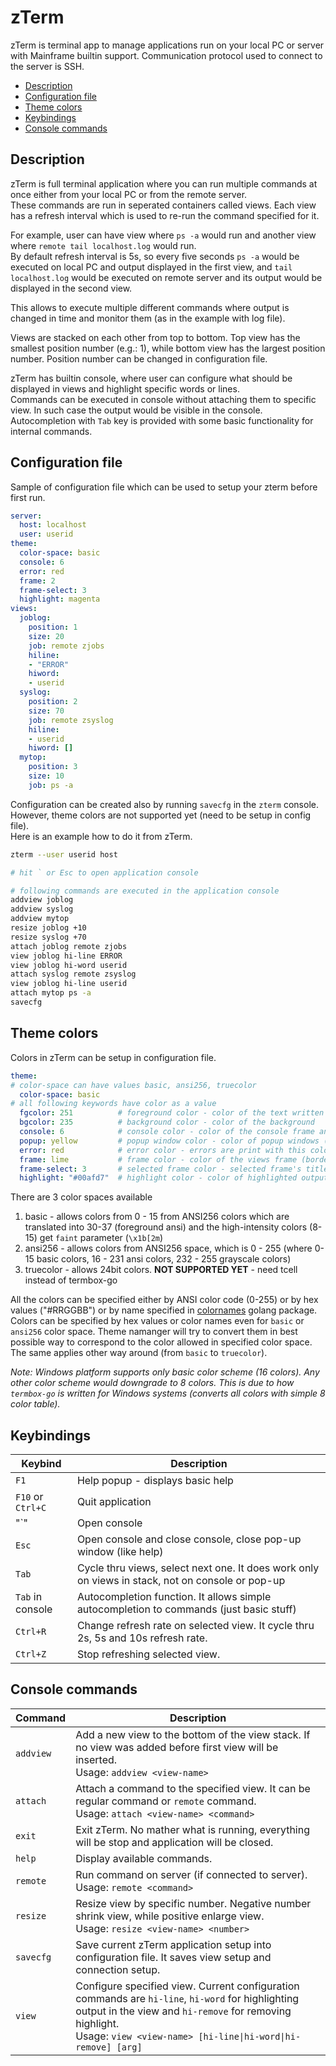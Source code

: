 # zTerm

zTerm is terminal app to manage applications run on your local PC or server with Mainframe builtin support.
Communication protocol used to connect to the server is SSH.    

- [Description](#description)
- [Configuration file](#configuration-file)
- [Theme colors](#theme-colors)
- [Keybindings](#keybindings)
- [Console commands](#console-commands)

## Description

zTerm is full terminal application where you can run multiple commands at once either from your local PC or from the remote server.    
These commands are run in seperated containers called views. Each view has a refresh interval which is used to re-run the command specified for it.    

For example, user can have view where `ps -a` would run and another view where `remote tail localhost.log` would run.    
By default refresh interval is 5s, so every five seconds `ps -a` would be executed on local PC and output displayed in the first view, 
and `tail localhost.log` would be executed on remote server and its output would be displayed in the second view.

This allows to execute multiple different commands where output is changed in time and monitor them (as in the example with log file).

Views are stacked on each other from top to bottom. Top view has the smallest position number (e.g.: 1), while bottom view has the largest position number.
Position number can be changed in configuration file.

zTerm has builtin console, where user can configure what should be displayed in views and highlight specific words or lines.    
Commands can be executed in console without attaching them to specific view. In such case the output would be visible in the console. 
Autocompletion with `Tab` key is provided with some basic functionality for internal commands.


## Configuration file

Sample of configuration file which can be used to setup your zterm before first run.

```yaml
server:
  host: localhost
  user: userid
theme:
  color-space: basic
  console: 6
  error: red
  frame: 2
  frame-select: 3
  highlight: magenta
views:
  joblog:
    position: 1
    size: 20
    job: remote zjobs
    hiline:
    - "ERROR"
    hiword:
    - userid
  syslog:
    position: 2
    size: 70
    job: remote zsyslog
    hiline:
    - userid
    hiword: []
  mytop:
    position: 3
    size: 10
    job: ps -a
```

Configuration can be created also by running `savecfg` in the `zterm` console. However, theme colors are not supported yet (need to be setup in config file).     
Here is an example how to do it from zTerm.

```bash
zterm --user userid host

# hit ` or Esc to open application console

# following commands are executed in the application console
addview joblog
addview syslog
addview mytop
resize joblog +10
resize syslog +70
attach joblog remote zjobs
view joblog hi-line ERROR
view joblog hi-word userid
attach syslog remote zsyslog
view joblog hi-line userid
attach mytop ps -a
savecfg
```

## Theme colors

Colors in zTerm can be setup in configuration file. 

```yaml
theme:
# color-space can have values basic, ansi256, truecolor
  color-space: basic
# all following keywords have color as a value
  fgcolor: 251          # foreground color - color of the text written
  bgcolor: 235          # background color - color of the background
  console: 6            # console color - color of the console frame and prompt
  popup: yellow         # popup window color - color of popup windows (mostly notification windows)
  error: red            # error color - errors are print with this color
  frame: lime           # frame color - color of the views frame (border) 
  frame-select: 3       # selected frame color - selected frame's title is printed with this color
  highlight: "#00afd7"  # highlight color - color of highlighted output specified in config or by command
```

There are 3 color spaces available
1. basic - allows colors from 0 - 15 from ANSI256 colors which are translated into 30-37 (foreground ansi) and the high-intensity colors (8-15) get `faint` parameter (`\x1b[2m`)
2. ansi256 - allows colors from ANSI256 space, which is 0 - 255 (where 0-15 basic colors, 16 - 231 ansi colors, 232 - 255 grayscale colors)
3. truecolor - allows 24bit colors. **NOT SUPPORTED YET** - need tcell instead of termbox-go

All the colors can be specified either by ANSI color code (0-255) or by hex values ("#RRGGBB") or by name specified in [colornames](https://godoc.org/golang.org/x/image/colornames) golang package.     
Colors can be specified by hex values or color names even for `basic` or `ansi256` color space. Theme namanger will try to convert them in best possible way to correspond to the color allowed in specified color space. The same applies other way around (from `basic` to `truecolor`).

*Note: Windows platform supports only basic color scheme (16 colors). Any other color scheme would downgrade to 8 colors. This is due to how `termbox-go` is written for Windows systems (converts all colors with simple 8 color table).*

## Keybindings

Keybind | Description
---|---
`F1` | Help popup - displays basic help
`F10` or `Ctrl+C` | Quit application
"\`" | Open console 
`Esc` | Open console and close console, close pop-up window (like help)
`Tab` | Cycle thru views, select next one. It does work only on views in stack, not on console or pop-up
`Tab` in console | Autocompletion function. It allows simple autocompletion to commands (just basic stuff)
`Ctrl+R` | Change refresh rate on selected view. It cycle thru 2s, 5s and 10s refresh rate.
`Ctrl+Z` | Stop refreshing selected view.

## Console commands

Command | Description
--- | ---
`addview` | Add a new view to the bottom of the view stack. If no view was added before first view will be inserted.<br>Usage: `addview <view-name>`
`attach` | Attach a command to the specified view. It can be regular command or `remote` command. <br>Usage: `attach <view-name> <command>`
`exit` | Exit zTerm. No mather what is running, everything will be stop and application will be closed.
`help` | Display available commands.
`remote` | Run command on server (if connected to server).<br>Usage: `remote <command>`
`resize` | Resize view by specific number. Negative number shrink view, while positive enlarge view.<br>Usage: `resize <view-name> <number>`
`savecfg` | Save current zTerm application setup into configuration file. It saves view setup and connection setup.
`view` | Configure specified view. Current configuration commands are `hi-line`, `hi-word` for highlighting output in the view and `hi-remove` for removing highlight.<br>Usage: `view <view-name> [hi-line\|hi-word\|hi-remove] [arg]`

